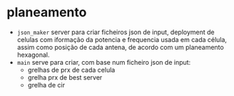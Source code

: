 # planeamento

* `json_maker` server para criar ficheiros json de input, deployment de celulas com iformação da potencia e frequencia usada em cada célula, assim como posição de cada antena, de acordo com um planeamento hexagonal.
* `main` serve para criar, com base num ficheiro json de input:
    * grelhas de prx de cada celula
    * grelha prx de best server
    * grelha de cir
